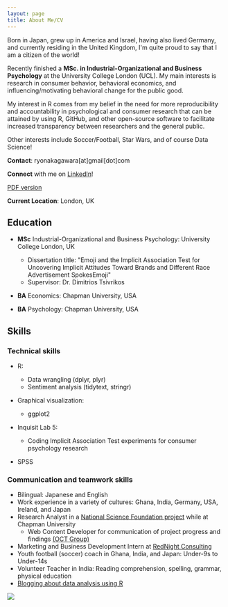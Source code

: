 ```yaml
---
layout: page
title: About Me/CV
---
```


Born in Japan, grew up in America and Israel, having also lived Germany, and currently residing in the United Kingdom, I'm quite proud to say that I am a citizen of the world!

Recently finished a **MSc. in Industrial-Organizational and Business Psychology** at the University College London (UCL). My main interests is research in consumer behavior, behavioral economics, and influencing/motivating behavioral change for the public good.

My interest in R comes from my belief in the need for more reproducibility and accountability in psychological and consumer research that can be attained by using R, GitHub, and other open-source software to facilitate increased transparency between researchers and the general public.

Other interests include Soccer/Football, Star Wars, and of course Data Science!

**Contact**: ryonakagawara[at]gmail[dot]com

**Connect** with me on [LinkedIn](https://www.linkedin.com/in/ryonakagawara)!

[PDF version](ryo-n7.github.io/RyoNakagawara_cv.pdf)

**Current Location**: London, UK

## Education

* **MSc** Industrial-Organizational and Business Psychology: University College London, UK  
    + Dissertation title: "Emoji and the Implicit Association Test for Uncovering Implicit Attitudes Toward Brands and Different Race Advertisement SpokesEmoji"    
    + Supervisor: Dr. Dimitrios Tsivrikos
    
* **BA** Economics: Chapman University, USA

* **BA** Psychology: Chapman University, USA

## Skills
### Technical skills
* R:
  + Data wrangling (dplyr, plyr)
  + Sentiment analysis (tidytext, stringr)

* Graphical visualization:
  + ggplot2

* Inquisit Lab 5:
  * Coding Implicit Association Test experiments for consumer psychology research
  
* SPSS

### Communication and teamwork skills
* Bilingual: Japanese and English
* Work experience in a variety of cultures: Ghana, India, Germany, USA, Ireland, and Japan
* Research Analyst in a [National Science Foundation project](https://www.nsf.gov/awardsearch/showAward?AWD_ID=1322305&HistoricalAwards=false) while at Chapman University
  + Web Content Developer for communication of project progress and findings [(OCT Group)](http://octgroup.org/)
* Marketing and Business Development Intern at [RedNight Consulting](https://www.rednightconsulting.com/) 
* Youth football (soccer) coach in Ghana, India, and Japan: Under-9s to Under-14s
* Volunteer Teacher in India: Reading comprehension, spelling, grammar, physical education
* [Blogging about data analysis using R](https://ryo-n7.github.io/2017-09-05-japan-unemploy-pm/)



![](../img/about-me.JPG)
